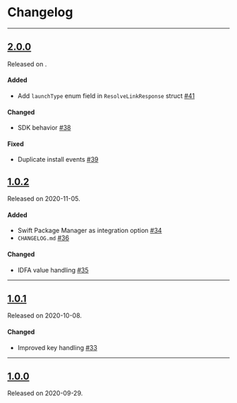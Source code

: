 # Changelog

---
## [2.0.0](https://github.com/Rakuten-Advertising-Developers/RakutenAdvertisingAttribution-iOS-SDK/releases/tag/2.0.0)
Released on .

#### Added

- Add `launchType` enum field in `ResolveLinkResponse` struct [#41](https://github.com/Rakuten-Advertising-Developers/RakutenAdvertisingAttribution-iOS-SDK/pull/41)
#### Changed
- SDK behavior [#38](https://github.com/Rakuten-Advertising-Developers/RakutenAdvertisingAttribution-iOS-SDK/pull/38)

#### Fixed

- Duplicate install events [#39](https://github.com/Rakuten-Advertising-Developers/RakutenAdvertisingAttribution-iOS-SDK/pull/39)

## [1.0.2](https://github.com/Rakuten-Advertising-Developers/RakutenAdvertisingAttribution-iOS-SDK/releases/tag/1.0.2)
Released on 2020-11-05.

#### Added
- Swift Package Manager as integration option [#34](https://github.com/Rakuten-Advertising-Developers/RakutenAdvertisingAttribution-iOS-SDK/pull/34)
- `CHANGELOG.md` [#36](https://github.com/Rakuten-Advertising-Developers/RakutenAdvertisingAttribution-iOS-SDK/pull/36)

#### Changed
- IDFA value handling [#35](https://github.com/Rakuten-Advertising-Developers/RakutenAdvertisingAttribution-iOS-SDK/pull/35)

---

## [1.0.1](https://github.com/Rakuten-Advertising-Developers/RakutenAdvertisingAttribution-iOS-SDK/releases/tag/1.0.1)
Released on 2020-10-08.

#### Changed
- Improved key handling [#33](https://github.com/Rakuten-Advertising-Developers/RakutenAdvertisingAttribution-iOS-SDK/pull/33)

---

## [1.0.0](https://github.com/Rakuten-Advertising-Developers/RakutenAdvertisingAttribution-iOS-SDK/releases/tag/1.0.0)
Released on 2020-09-29.